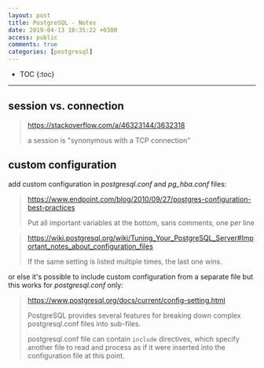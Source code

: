 ```yaml
---
layout: post
title: PostgreSQL - Notes
date: 2019-04-13 10:35:22 +0300
access: public
comments: true
categories: [postgresql]
---
```


<!-- more -->

* TOC
{:toc}
<hr>

session vs. connection
----------------------

> <https://stackoverflow.com/a/46323144/3632318>
>
> a session is "synonymous with a TCP connection"

custom configuration
--------------------

add custom configuration in _postgresql.conf_ and _pg_hba.conf_ files:

> <https://www.endpoint.com/blog/2010/09/27/postgres-configuration-best-practices>
>
> Put all important variables at the bottom, sans comments, one per line

> <https://wiki.postgresql.org/wiki/Tuning_Your_PostgreSQL_Server#Important_notes_about_configuration_files>
>
> If the same setting is listed multiple times, the last one wins.

or else it's possible to include custom configuration from a separate file but
this works for _postgresql.conf_ only:

> <https://www.postgresql.org/docs/current/config-setting.html>
>
> PostgreSQL provides several features for breaking down complex postgresql.conf
> files into sub-files.
>
> postgresql.conf file can contain `include` directives, which specify another
> file to read and process as if it were inserted into the configuration file at
> this point.
